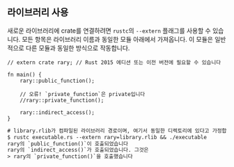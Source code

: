 ## 라이브러리 사용

새로운 라이브러리에 crate를 연결하려면 `rustc`의 `--extern` 플래그를 사용할 수 있습니다. 
모든 항목은 라이브러리 이름과 동일한 모듈 아래에서 가져옵니다. 
이 모듈은 일반적으로 다른 모듈과 동일한 방식으로 작동합니다.

```rust,ignore
// extern crate rary; // Rust 2015 에디션 또는 이전 버전에 필요할 수 있습니다

fn main() {
    rary::public_function();

    // 오류! `private_function`은 private입니다
    //rary::private_function();

    rary::indirect_access();
}
```

```txt
# library.rlib가 컴파일된 라이브러리 경로이며, 여기서 동일한 디렉토리에 있다고 가정합니다.
$ rustc executable.rs --extern rary=library.rlib && ./executable 
rary의 `public_function()`이 호출되었습니다
rary의 `indirect_access()`가 호출되었습니다. 그것은
> rary의 `private_function()`을 호출했습니다
```
